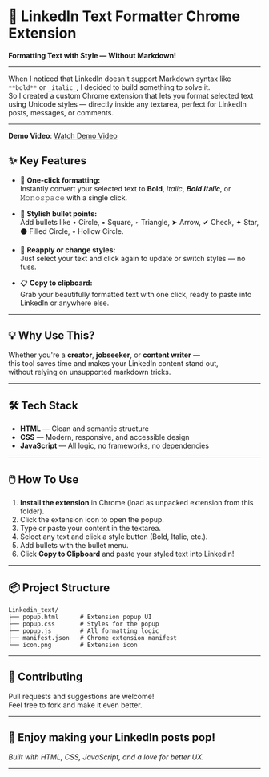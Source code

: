 # 🚀 LinkedIn Text Formatter Chrome Extension

**Formatting Text with Style — Without Markdown!**

---

When I noticed that LinkedIn doesn't support Markdown syntax like `**bold**` or `_italic_`, I decided to build something to solve it.  
So I created a custom Chrome extension that lets you format selected text using Unicode styles — directly inside any textarea, perfect for LinkedIn posts, messages, or comments.

---
**Demo Video**: [Watch Demo Video](https://res.cloudinary.com/dd6lqkak0/video/upload/v1749140563/Linkedin_text_extension_dk7pka.mp4)


## ✨ Key Features

- 🔡 **One-click formatting:**  
  Instantly convert your selected text to **Bold**, *Italic*, 𝑩𝒐𝒍𝒅 𝑰𝒕𝒂𝒍𝒊𝒄, or 𝙼𝚘𝚗𝚘𝚜𝚙𝚊𝚌𝚎 with a single click.

- 🔘 **Stylish bullet points:**  
  Add bullets like • Circle, ▪ Square, ‣ Triangle, ➤ Arrow, ✔ Check, ✦ Star, ⚫ Filled Circle, ◦ Hollow Circle.

- 🔄 **Reapply or change styles:**  
  Just select your text and click again to update or switch styles — no fuss.

- 📋 **Copy to clipboard:**  
  Grab your beautifully formatted text with one click, ready to paste into LinkedIn or anywhere else.

---

## 💡 Why Use This?

Whether you're a **creator**, **jobseeker**, or **content writer** —  
this tool saves time and makes your LinkedIn content stand out,  
without relying on unsupported markdown tricks.

---

## 🛠️ Tech Stack

- **HTML** — Clean and semantic structure
- **CSS** — Modern, responsive, and accessible design
- **JavaScript** — All logic, no frameworks, no dependencies

---

## 🖱️ How To Use

1. **Install the extension** in Chrome (load as unpacked extension from this folder).
2. Click the extension icon to open the popup.
3. Type or paste your content in the textarea.
4. Select any text and click a style button (Bold, Italic, etc.).
5. Add bullets with the bullet menu.
6. Click **Copy to Clipboard** and paste your styled text into LinkedIn!

---

## 📦 Project Structure

```
Linkedin_text/
├── popup.html      # Extension popup UI
├── popup.css       # Styles for the popup
├── popup.js        # All formatting logic
├── manifest.json   # Chrome extension manifest
└── icon.png        # Extension icon
```

---

## 🤝 Contributing

Pull requests and suggestions are welcome!  
Feel free to fork and make it even better.

---

## 📣 Enjoy making your LinkedIn posts pop!  
*Built with HTML, CSS, JavaScript, and a love for better UX.*

---

